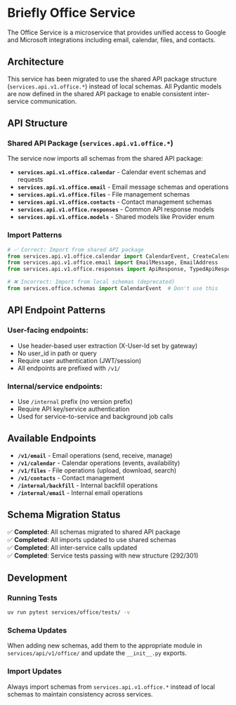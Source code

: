 # Briefly Office Service

The Office Service is a microservice that provides unified access to Google and Microsoft integrations including email, calendar, files, and contacts.

## Architecture

This service has been migrated to use the shared API package structure (`services.api.v1.office.*`) instead of local schemas. All Pydantic models are now defined in the shared API package to enable consistent inter-service communication.

## API Structure

### Shared API Package (`services.api.v1.office.*`)

The service now imports all schemas from the shared API package:

- **`services.api.v1.office.calendar`** - Calendar event schemas and requests
- **`services.api.v1.office.email`** - Email message schemas and operations  
- **`services.api.v1.office.files`** - File management schemas
- **`services.api.v1.office.contacts`** - Contact management schemas
- **`services.api.v1.office.responses`** - Common API response models
- **`services.api.v1.office.models`** - Shared models like Provider enum

### Import Patterns

```python
# ✅ Correct: Import from shared API package
from services.api.v1.office.calendar import CalendarEvent, CreateCalendarEventRequest
from services.api.v1.office.email import EmailMessage, EmailAddress
from services.api.v1.office.responses import ApiResponse, TypedApiResponse

# ❌ Incorrect: Import from local schemas (deprecated)
from services.office.schemas import CalendarEvent  # Don't use this
```

## API Endpoint Patterns

### User-facing endpoints:
- Use header-based user extraction (X-User-Id set by gateway)
- No user_id in path or query
- Require user authentication (JWT/session)
- All endpoints are prefixed with `/v1/`

### Internal/service endpoints:
- Use `/internal` prefix (no version prefix)
- Require API key/service authentication
- Used for service-to-service and background job calls

## Available Endpoints

- **`/v1/email`** - Email operations (send, receive, manage)
- **`/v1/calendar`** - Calendar operations (events, availability)
- **`/v1/files`** - File operations (upload, download, search)
- **`/v1/contacts`** - Contact management
- **`/internal/backfill`** - Internal backfill operations
- **`/internal/email`** - Internal email operations

## Schema Migration Status

✅ **Completed**: All schemas migrated to shared API package  
✅ **Completed**: All imports updated to use shared schemas  
✅ **Completed**: All inter-service calls updated  
✅ **Completed**: Service tests passing with new structure (292/301)  

## Development

### Running Tests
```bash
uv run pytest services/office/tests/ -v
```

### Schema Updates
When adding new schemas, add them to the appropriate module in `services/api/v1/office/` and update the `__init__.py` exports.

### Import Updates
Always import schemas from `services.api.v1.office.*` instead of local schemas to maintain consistency across services. 